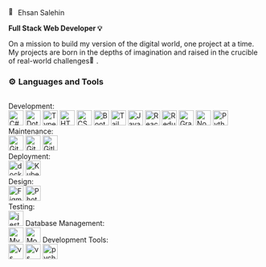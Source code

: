 # <picture>
  <img src="https://fonts.gstatic.com/s/e/notoemoji/latest/1f600/512.gif" alt="🤠" width="15" height="15"> Ehsan Salehin

**Full Stack Web Developer <img src="https://fonts.gstatic.com/s/e/notoemoji/latest/1f4a1/512.gif" alt="💡" width="14" height="14">**

On a mission to build my version of the digital world, one project at a time. My projects are born in the depths of imagination and raised in the crucible of real-world challenges<img src="https://fonts.gstatic.com/s/e/notoemoji/latest/1f331/512.gif" alt="🌱" width="14" height="14">.

### <img src="https://fonts.gstatic.com/s/e/notoemoji/latest/2699_fe0f/512.gif" alt="⚙" width="16" height="16"> Languages and Tools


<div style="display: flex; flex-wrap: wrap; gap: 10px;">

  Development: 
  </br>
    <img alt="C#" width="30px" src="https://cdn.jsdelivr.net/gh/devicons/devicon@latest/icons/csharp/csharp-original.svg" />
    <img alt="Dotnetcore" width="30px" src="https://cdn.jsdelivr.net/gh/devicons/devicon@latest/icons/dotnetcore/dotnetcore-original.svg" />
    <img alt="TypeScript" width="30px" src="https://cdn.jsdelivr.net/gh/devicons/devicon/icons/typescript/typescript-plain.svg" />
    <img alt="HTML" width="30px" src="https://cdn.jsdelivr.net/gh/devicons/devicon/icons/html5/html5-plain.svg" />
    <img alt="CSS" width="30px" src="https://cdn.jsdelivr.net/gh/devicons/devicon/icons/css3/css3-plain.svg" />
    <img alt="Bootstrap" width="30px" src="https://cdn.jsdelivr.net/gh/devicons/devicon@latest/icons/bootstrap/bootstrap-original.svg" />
    <img alt="Tailwind" width="30px" src="https://cdn.jsdelivr.net/gh/devicons/devicon@latest/icons/tailwindcss/tailwindcss-original.svg" />
    <img alt="JavaScript" width="30px" src="https://cdn.jsdelivr.net/gh/devicons/devicon/icons/javascript/javascript-plain.svg" />
    <img alt="React" width="30px" src="https://cdn.jsdelivr.net/gh/devicons/devicon/icons/react/react-original.svg" />
    <img alt="Redux" width="30px" src="https://cdn.jsdelivr.net/gh/devicons/devicon@latest/icons/redux/redux-original.svg" />
    <img alt="GraphQl" width="30px" src="https://cdn.jsdelivr.net/gh/devicons/devicon@latest/icons/graphql/graphql-plain.svg" />
    <img alt="NodeJS" width="30px" src="https://cdn.jsdelivr.net/gh/devicons/devicon/icons/nodejs/nodejs-original.svg" />
    <img alt="Python" width="30px" src="https://cdn.jsdelivr.net/gh/devicons/devicon/icons/python/python-plain.svg" />
      </br>
  Maintenance: 
    </br>
    <img alt="Git" width="30px" src="https://cdn.jsdelivr.net/gh/devicons/devicon/icons/git/git-original.svg" />
    <img alt="GitHub" width="30px" src="https://cdn.jsdelivr.net/gh/devicons/devicon/icons/github/github-original.svg" />
    <img alt="Gitlab" width="30px" src="https://cdn.jsdelivr.net/gh/devicons/devicon@latest/icons/gitlab/gitlab-original.svg" />
      </br>
  Deployment:
    </br>
    <img alt="docker" width="30px" src="https://cdn.jsdelivr.net/gh/devicons/devicon@latest/icons/docker/docker-original.svg" />
    <img alt="Kubernetes" width="30px" src="https://cdn.jsdelivr.net/gh/devicons/devicon@latest/icons/kubernetes/kubernetes-original.svg" />
      </br>
  Design:
    </br>
    <img alt="Figma" width="30px" src="https://cdn.jsdelivr.net/gh/devicons/devicon@latest/icons/figma/figma-original.svg" />
    <img alt="PhotoShop" width="30px" src="https://cdn.jsdelivr.net/gh/devicons/devicon@latest/icons/photoshop/photoshop-original.svg" />
      </br>
  Testing: 
    </br>
      <img alt="jest" width="30px" src="https://cdn.jsdelivr.net/gh/devicons/devicon@latest/icons/jest/jest-plain.svg" />
  Database Management:  
      <img alt="MySql" width="30px" src="https://cdn.jsdelivr.net/gh/devicons/devicon@latest/icons/mysql/mysql-original-wordmark.svg" />
    <img alt="MongoDB" width="30px" src="https://cdn.jsdelivr.net/gh/devicons/devicon@latest/icons/mongodb/mongodb-original.svg" />
  Development Tools:  
      <img alt="vs" width="30px" src="https://cdn.jsdelivr.net/gh/devicons/devicon@latest/icons/visualstudio/visualstudio-original.svg" />
    <img alt="vs code" width="30px" src="https://cdn.jsdelivr.net/gh/devicons/devicon@latest/icons/vscode/vscode-original.svg" />
    <img alt="pycharm" width="30px" src="https://cdn.jsdelivr.net/gh/devicons/devicon@latest/icons/pycharm/pycharm-original.svg" />

</div>
